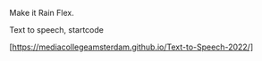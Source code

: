 Make it Rain Flex.

Text to speech, startcode

[https://mediacollegeamsterdam.github.io/Text-to-Speech-2022/]
